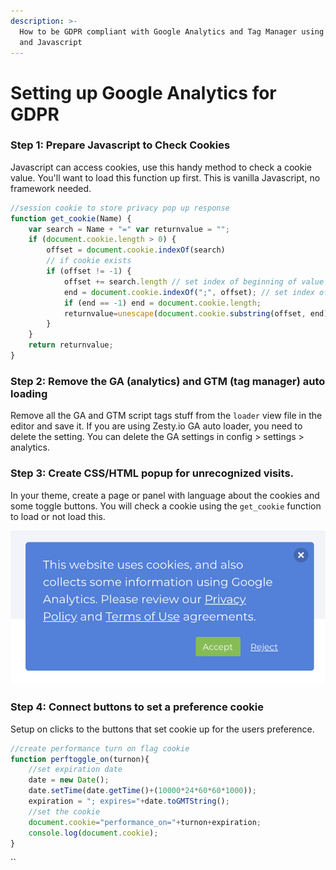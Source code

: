 ```yaml
---
description: >-
  How to be GDPR compliant with Google Analytics and Tag Manager using cookies
  and Javascript
---
```


# Setting up Google Analytics for GDPR

### Step 1: Prepare Javascript to Check Cookies

Javascript can access cookies, use this handy method to check a cookie value. You'll want to load this function up first. This is vanilla Javascript, no framework needed.

```javascript
//session cookie to store privacy pop up response 
function get_cookie(Name) { 
    var search = Name + "=" var returnvalue = ""; 
    if (document.cookie.length > 0) { 
        offset = document.cookie.indexOf(search) 
        // if cookie exists 
        if (offset != -1) { 
            offset += search.length // set index of beginning of value 
            end = document.cookie.indexOf(";", offset); // set index of end of cookie value 
            if (end == -1) end = document.cookie.length; 
            returnvalue=unescape(document.cookie.substring(offset, end)) 
        } 
    } 
    return returnvalue; 
}
```

### Step 2: Remove the GA \(analytics\) and GTM \(tag manager\) auto loading

Remove all the GA and GTM script tags stuff from the `loader` view file in the editor and save it. If you are using Zesty.io GA auto loader, you need to delete the setting. You can delete the GA settings in config &gt; settings &gt; analytics.

### Step 3: Create CSS/HTML popup for unrecognized visits.

In your theme, create a page or panel with language about the cookies and some toggle buttons. You will check a cookie using the `get_cookie` function to load or not load this.

![HTML/CSS popup, connect the buttons to your javascript functions.](../../../.gitbook/assets/screen-shot-2019-04-04-at-8.46.31-am.png)

### Step 4: Connect buttons to set a preference cookie 

 Setup on clicks to the buttons that set cookie up for the users preference. 

```javascript
//create performance turn on flag cookie 
function perftoggle_on(turnon){ 
    //set expiration date 
    date = new Date(); 
    date.setTime(date.getTime()+(10000*24*60*60*1000)); 
    expiration = "; expires="+date.toGMTString(); 
    //set the cookie 
    document.cookie="performance_on="+turnon+expiration; 
    console.log(document.cookie); 
}
```

\`\`

